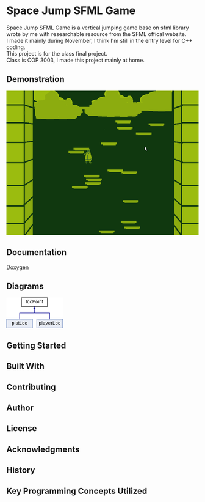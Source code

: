 # Space Jump SFML Game
Space Jump SFML Game is a vertical jumping game base on sfml library wrote by me with researchable resource from the SFML offical website.<br />
I made it mainly during November, I think I'm still in the entry level for C++ coding.<br />
This project is for the class final project.<br />
Class is COP 3003, I made this project mainly at home.<br />

## Demonstration
![Sample GIF](JNIzrIgziU.gif) 

## Documentation
[Doxygen](https://nizisi.github.io/Projects-3003/html/)

## Diagrams
![Sample Image](docs/html/classloc_point.png)

## Getting Started


## Built With


## Contributing


## Author


## License


## Acknowledgments


## History


## Key Programming Concepts Utilized

